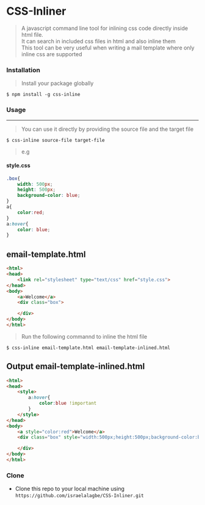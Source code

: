 # CSS-Inliner

> A javascript command line tool for inlining css code directly inside html file.<br>
> It can search in included css files in html and also inline them <br>
> This tool can be very useful when writing a mail template where only inline css are supported


### Installation

> Install your package globally

```shell
$ npm install -g css-inline
```

### Usage
---
> You can use it directly by providing the source file and the target file
```shell
$ css-inline source-file target-file
```
> e.g
#### style.css

```css
.box{
    width: 500px;
    height: 500px;
    background-color: blue;
}
a{
    color:red;
}
a:hover{
    color: blue;
}
```
## email-template.html
```html
<html>
<head>
    <link rel="stylesheet" type="text/css" href="style.css">
</head>
<body>
    <a>Welcome</a>
    <div class="box">

    </div>
</body>
</html>
```
> Run the following commannd to inline the html file
```shell
$ css-inline email-template.html email-template-inlined.html
```
## Output  email-template-inlined.html
```html
<html>
<head>
    <style>
        a:hover{
            color:blue !important
        }
    </style>
</head>
<body>
    <a style="color:red">Welcome</a>
    <div class="box" style="width:500px;height:500px;background-color:blue">

    </div>
</body>
</html>
```


### Clone

- Clone this repo to your local machine using `https://github.com/israelalagbe/CSS-Inliner.git`
